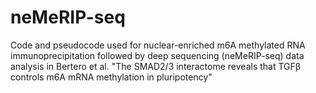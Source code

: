 # neMeRIP-seq
Code and pseudocode used for nuclear-enriched m6A methylated RNA immunoprecipitation followed by deep sequencing (neMeRIP-seq) data analysis in Bertero et al.  "The SMAD2/3 interactome reveals that TGFβ controls m6A mRNA methylation in pluripotency"



